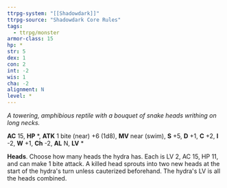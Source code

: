 ```yaml
---
ttrpg-system: "[[Shadowdark]]"
ttrpg-source: "Shadowdark Core Rules"
tags:
  - ttrpg/monster
armor-class: 15
hp: *
str: 5
dex: 1
con: 2
int: -2
wis: 1
cha: -2
alignment: N
level: *
---
```


_A towering, amphibious reptile with a bouquet of snake heads writhing on long necks._

**AC** 15, **HP** *, **ATK** 1 bite (near) +6 (1d8), **MV** near (swim), **S** +5, **D** +1, **C** +2, **I** -2, **W** +1, **Ch** -2, **AL** N, **LV** *

**Heads**. Choose how many heads the hydra has. Each is LV 2, AC 15, HP 11, and can make 1 bite attack. A killed head sprouts into two new heads at the start of the hydra's turn unless cauterized beforehand. The hydra's LV is all the heads combined.

